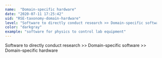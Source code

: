 ```yaml
---
name:  "Domain-specific hardware"
date: "2020-07-11 17:25:42"
uid: "RSE-taxonomy-domain-hardware"
level: "Software to directly conduct research >> Domain-specific software >> Domain-specific hardware"
color: "darkgray"
example: "software for physics to control lab equipment" 
---
```


Software to directly conduct research >> Domain-specific software >> Domain-specific hardware